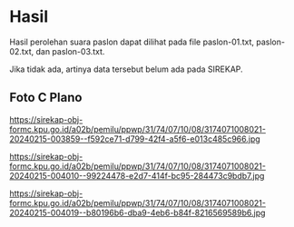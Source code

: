 # Hasil

Hasil perolehan suara paslon dapat dilihat pada file paslon-01.txt, paslon-02.txt, dan paslon-03.txt.

Jika tidak ada, artinya data tersebut belum ada pada SIREKAP.

## Foto C Plano

https://sirekap-obj-formc.kpu.go.id/a02b/pemilu/ppwp/31/74/07/10/08/3174071008021-20240215-003859--f592ce71-d799-42f4-a5f6-e013c485c966.jpg

https://sirekap-obj-formc.kpu.go.id/a02b/pemilu/ppwp/31/74/07/10/08/3174071008021-20240215-004010--99224478-e2d7-414f-bc95-284473c9bdb7.jpg

https://sirekap-obj-formc.kpu.go.id/a02b/pemilu/ppwp/31/74/07/10/08/3174071008021-20240215-004019--b80196b6-dba9-4eb6-b84f-8216569589b6.jpg
